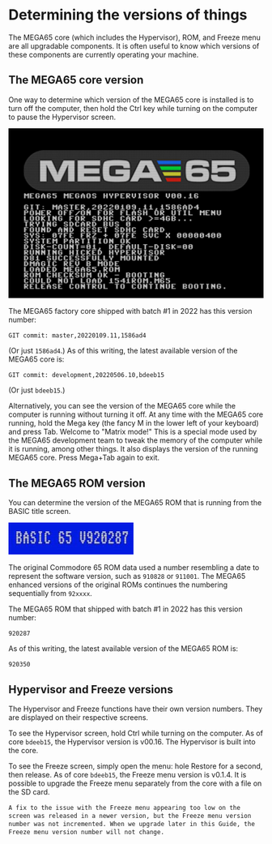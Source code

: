 # Determining the versions of things

The MEGA65 core (which includes the Hypervisor), ROM, and Freeze menu are all upgradable components. It is often useful to know which versions of these components are currently operating your machine.

## The MEGA65 core version

One way to determine which version of the MEGA65 core is installed is to turn off the computer, then hold the Ctrl key while turning on the computer to pause the Hypervisor screen.

![Hypervisor startup paused with Ctrl key](screenshots/hypervisor_paused.jpg)

The MEGA65 factory core shipped with batch #1 in 2022 has this version number:

```
GIT commit: master,20220109.11,1586ad4
```

(Or just `1586ad4`.) As of this writing, the latest available version of the MEGA65 core is:

```
GIT commit: development,20220506.10,bdeeb15
```

(Or just `bdeeb15`.)

Alternatively, you can see the version of the MEGA65 core while the computer is running without turning it off. At any time with the MEGA65 core running, hold the Mega key (the fancy M in the lower left of your keyboard) and press Tab. Welcome to "Matrix mode!" This is a special mode used by the MEGA65 development team to tweak the memory of the computer while it is running, among other things. It also displays the version of the running MEGA65 core. Press Mega+Tab again to exit.

## The MEGA65 ROM version

You can determine the version of the MEGA65 ROM that is running from the BASIC title screen.

![ROM version from the BASIC screen, 920287](screenshots/basic_920287_number.jpg)

The original Commodore 65 ROM data used a number resembling a date to represent the software version, such as `910828` or `911001`. The MEGA65 enhanced versions of the original ROMs continues the numbering sequentially from `92xxxx`.

The MEGA65 ROM that shipped with batch #1 in 2022 has this version number:

```
920287
```

As of this writing, the latest available version of the MEGA65 ROM is:

```
920350
```

## Hypervisor and Freeze versions

The Hypervisor and Freeze functions have their own version numbers. They are displayed on their respective screens.

To see the Hypervisor screen, hold Ctrl while turning on the computer. As of core `bdeeb15`, the Hypervisor version is v00.16. The Hypervisor is built into the core.

To see the Freeze screen, simply open the menu: hole Restore for a second, then release. As of core `bdeeb15`, the Freeze menu version is v0.1.4. It is possible to upgrade the Freeze menu separately from the core with a file on the SD card.

```{note}
A fix to the issue with the Freeze menu appearing too low on the screen was released in a newer version, but the Freeze menu version number was not incremented. When we upgrade later in this Guide, the Freeze menu version number will not change.
```
